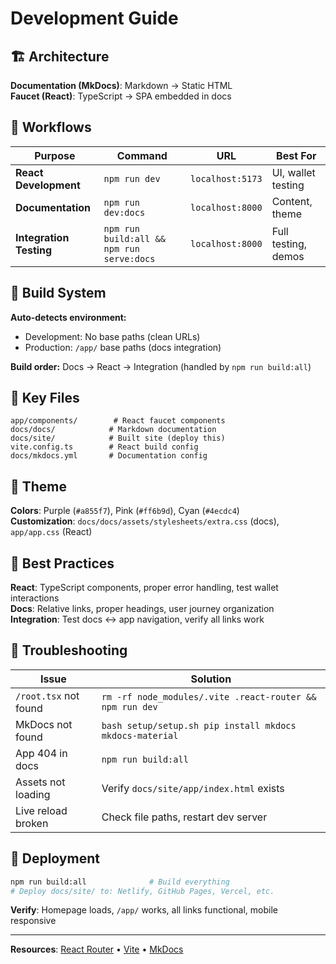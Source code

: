 # Development Guide

## 🏗️ Architecture

**Documentation (MkDocs)**: Markdown → Static HTML  
**Faucet (React)**: TypeScript → SPA embedded in docs

## 🚀 Workflows

| Purpose | Command | URL | Best For |
|---------|---------|-----|----------|
| **React Development** | `npm run dev` | `localhost:5173` | UI, wallet testing |
| **Documentation** | `npm run dev:docs` | `localhost:8000` | Content, theme |
| **Integration Testing** | `npm run build:all && npm run serve:docs` | `localhost:8000` | Full testing, demos |

## 🔧 Build System

**Auto-detects environment:**
- Development: No base paths (clean URLs)
- Production: `/app/` base paths (docs integration)

**Build order:** Docs → React → Integration (handled by `npm run build:all`)

## 📁 Key Files

```
app/components/        # React faucet components
docs/docs/            # Markdown documentation
docs/site/            # Built site (deploy this)
vite.config.ts        # React build config
docs/mkdocs.yml       # Documentation config
```

## 🎨 Theme

**Colors**: Purple (`#a855f7`), Pink (`#ff6b9d`), Cyan (`#4ecdc4`)  
**Customization**: `docs/docs/assets/stylesheets/extra.css` (docs), `app/app.css` (React)

## 🔄 Best Practices

**React**: TypeScript components, proper error handling, test wallet interactions  
**Docs**: Relative links, proper headings, user journey organization  
**Integration**: Test docs ↔ app navigation, verify all links work

## 🐛 Troubleshooting

| Issue | Solution |
|-------|----------|
| `/root.tsx` not found | `rm -rf node_modules/.vite .react-router && npm run dev` |
| MkDocs not found | `bash setup/setup.sh pip install mkdocs mkdocs-material` |
| App 404 in docs | `npm run build:all` |
| Assets not loading | Verify `docs/site/app/index.html` exists |
| Live reload broken | Check file paths, restart dev server |

## 🚀 Deployment

```bash
npm run build:all              # Build everything
# Deploy docs/site/ to: Netlify, GitHub Pages, Vercel, etc.
```

**Verify**: Homepage loads, `/app/` works, all links functional, mobile responsive

---

**Resources**: [React Router](https://reactrouter.com/) • [Vite](https://vitejs.dev/) • [MkDocs](https://squidfunk.github.io/mkdocs-material/)